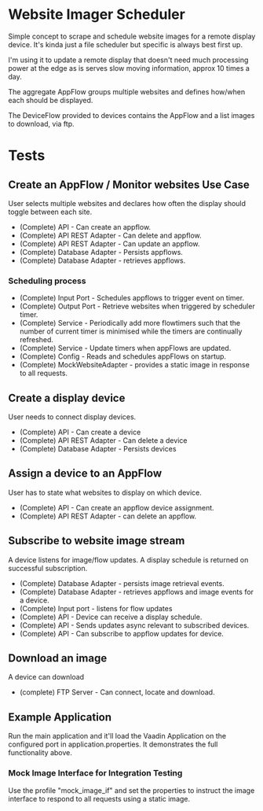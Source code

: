 # Website Imager Scheduler

Simple concept to scrape and schedule website images for a remote display device. It's kinda just a file scheduler but specific is always best first up.

I'm using it to update a remote display that doesn't need much processing power at the edge as is serves slow moving information, approx 10 times a day.

The aggregate AppFlow groups multiple websites and defines how/when each should be displayed.

The DeviceFlow provided to devices contains the AppFlow and a list images to download, via ftp.

# Tests

## Create an AppFlow / Monitor websites Use Case

User selects multiple websites and declares how often the display should toggle between each site.

- (Complete) API - Can create an appflow.
- (Complete) API REST Adapter - Can delete and appflow.
- (Complete) API REST Adapter - Can update an appflow.
- (Complete) Database Adapter - Persists appflows.
- (Complete) Database Adapter - retrieves appflows.

### Scheduling process

- (Complete) Input Port - Schedules appflows to trigger event on timer.
- (Complete) Output Port - Retrieve websites when triggered by scheduler timer.
- (Complete) Service - Periodically add more flowtimers such that the number of current timer is minimised while the timers are continually refreshed.
- (Complete) Service - Update timers when appFlows are updated.
- (Complete) Config - Reads and schedules appFlows on startup.
- (Complete) MockWebsiteAdapter - provides a static image in response to all requests.

## Create a display device

User needs to connect display devices.

- (Complete) API - Can create a device
- (Complete) API REST Adapter - Can delete a device
- (Complete) Database Adapter - Persists devices

## Assign a device to an AppFlow

User has to state what websites to display on which device.

- (Complete) API - Can create an appflow device assignment.
- (Complete) API REST Adapter - can delete an appflow.

## Subscribe to website image stream

A device listens for image/flow updates. A display schedule is returned on successful subscription.

- (Complete) Database Adapter - persists image retrieval events.
- (Complete) Database Adapter - retrieves appflows and image events for a device.
- (Complete) Input port - listens for flow updates
- (Complete) API - Device can receive a display schedule.
- (Complete) API - Sends updates async relevant to subscribed devices.
- (Complete) API - Can subscribe to appflow updates for device.

## Download an image

A device can download

- (complete) FTP Server - Can connect, locate and download.

## Example Application

Run the main application and it'll load the Vaadin Application on the configured port in application.properties.
It demonstrates the full functionality above.

### Mock Image Interface for Integration Testing
Use the profile "mock_image_if" and set the properties to instruct the image interface to respond to all requests using a static image.




